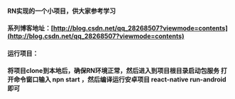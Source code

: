 
#### RN实现的一个小项目，供大家参考学习

#### 系列博客地址：[http://blog.csdn.net/qq_28268507?viewmode=contents](http://blog.csdn.net/qq_28268507?viewmode=contents)

#### 运行项目：

#### 将项目clone到本地后，确保RN环境正常，然后进入到项目根目录启动包服务 打开命令窗口输入 npn start  ，然后编译运行安卓项目 react-native run-android 即可


